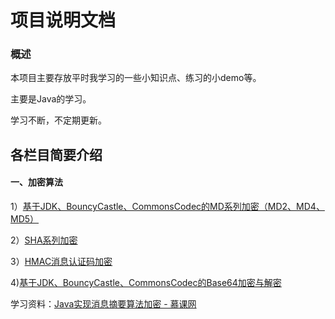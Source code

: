 
# 项目说明文档

### 概述

本项目主要存放平时我学习的一些小知识点、练习的小demo等。

主要是Java的学习。

学习不断，不定期更新。


## 各栏目简要介绍

#### 一、加密算法

1）[基于JDK、BouncyCastle、CommonsCodec的MD系列加密（MD2、MD4、MD5）](https://github.com/chensanwa/demo/blob/master/src/main/java/com/demo/security/md/ImoocMD.java)

2）[SHA系列加密](https://github.com/chensanwa/demo/blob/master/src/main/java/com/demo/security/sha/ImoocSHA.java)

3）[HMAC消息认证码加密](https://github.com/chensanwa/demo/blob/master/src/main/java/com/demo/security/hmac/ImoocHmac.java)

4)[基于JDK、BouncyCastle、CommonsCodec的Base64加密与解密](https://github.com/chensanwa/demo/blob/master/src/main/java/com/demo/security/base64/ImoocBase64)

学习资料：[Java实现消息摘要算法加密 - 慕课网](https://www.imooc.com/learn/286)




